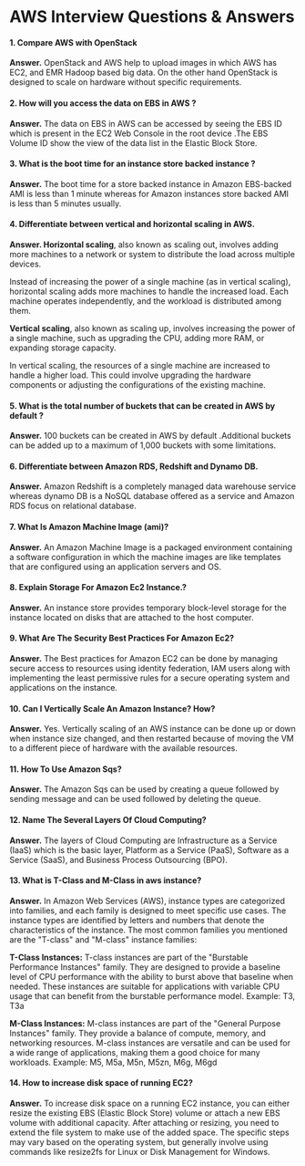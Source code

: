 # AWS Interview Questions & Answers


#### 1. Compare AWS with OpenStack

**Answer.** OpenStack and AWS help to upload images in which AWS has EC2, and EMR Hadoop based big data. On the other hand OpenStack is designed to scale on hardware without specific requirements.

#### 2. How will you access the data on EBS in AWS ?

**Answer.** The data on EBS in AWS can be accessed by seeing the EBS ID which is present in the EC2 Web Console in the root device .The EBS Volume ID show the view of the data list in the Elastic Block Store.

#### 3. What is the boot time for an instance store backed instance ?

**Answer.** The boot time for a store backed instance in Amazon EBS-backed AMI is less than 1 minute whereas for Amazon instances store backed AMI is less than 5 minutes usually.

#### 4. Differentiate between vertical and horizontal scaling in AWS.

**Answer. Horizontal scaling**, also known as scaling out, involves adding more machines to a network or system to distribute the load across multiple devices.

Instead of increasing the power of a single machine (as in vertical scaling), horizontal scaling adds more machines to handle the increased load. Each machine operates independently, and the workload is distributed among them.

**Vertical scaling**, also known as scaling up, involves increasing the power of a single machine, such as upgrading the CPU, adding more RAM, or expanding storage capacity.

In vertical scaling, the resources of a single machine are increased to handle a higher load. This could involve upgrading the hardware components or adjusting the configurations of the existing machine.

#### 5. What is the total number of buckets that can be created in AWS by default ?

**Answer.** 100 buckets can be created in AWS by default .Additional buckets can be added up to a maximum of 1,000 buckets with some limitations.

#### 6. Differentiate between Amazon RDS, Redshift and Dynamo DB.

**Answer.** Amazon Redshift is a completely managed data warehouse service whereas dynamo DB is a NoSQL database offered as a service and Amazon RDS focus on relational database.

#### 7. What Is Amazon Machine Image (ami)?

**Answer.** An Amazon Machine Image is a packaged environment containing a software configuration in which the machine images are like templates that are configured using an application servers and OS.

#### 8. Explain Storage For Amazon Ec2 Instance.?

**Answer.** An instance store provides temporary block-level storage for the instance located on disks that are attached to the host computer.

#### 9. What Are The Security Best Practices For Amazon Ec2?

**Answer.** The Best practices for Amazon EC2 can be done by managing secure access to resources using identity federation, IAM users along with implementing the least permissive rules for a secure operating system and applications on the instance.

#### 10. Can I Vertically Scale An Amazon Instance? How?

**Answer.** Yes. Vertically scaling of an AWS instance can be done up or down when instance size changed, and then restarted because of moving the VM to a different piece of hardware with the available resources.

#### 11. How To Use Amazon Sqs?

**Answer.** The Amazon Sqs can be used by creating a queue followed by sending message and can be used followed by deleting the queue.

#### 12. Name The Several Layers Of Cloud Computing?

**Answer.** The layers of Cloud Computing are Infrastructure as a Service (IaaS) which is the basic layer, Platform as a Service (PaaS), Software as a Service (SaaS), and Business Process Outsourcing (BPO).

#### 13. What is T-Class and M-Class in aws instance?

**Answer.** In Amazon Web Services (AWS), instance types are categorized into families, and each family is designed to meet specific use cases. The instance types are identified by letters and numbers that denote the characteristics of the instance. The most common families you mentioned are the "T-class" and "M-class" instance families:

**T-Class Instances:**
T-class instances are part of the "Burstable Performance Instances" family.
They are designed to provide a baseline level of CPU performance with the ability to burst above that baseline when needed.
These instances are suitable for applications with variable CPU usage that can benefit from the burstable performance model.
Example: T3, T3a

**M-Class Instances:**
M-class instances are part of the "General Purpose Instances" family.
They provide a balance of compute, memory, and networking resources.
M-class instances are versatile and can be used for a wide range of applications, making them a good choice for many workloads.
Example: M5, M5a, M5n, M5zn, M6g, M6gd

#### 14. How to increase disk space of running EC2?
**Answer.** To increase disk space on a running EC2 instance, you can either resize the existing EBS (Elastic Block Store) volume or attach a new EBS volume with additional capacity. After attaching or resizing, you need to extend the file system to make use of the added space. The specific steps may vary based on the operating system, but generally involve using commands like resize2fs for Linux or Disk Management for Windows.
